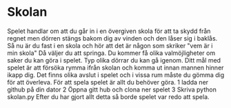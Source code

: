 # Skolan
Spelet handlar om att du går in i en övergiven skola för att ta skydd från regnet men dörren stängs bakom dig av vinden och den låser sig i baklås. Så nu är du fast i en skola och hör att det är någon som skriker "vem är i min skola" Då väljer du att springa. Du kommer få olika valmöjligheter om saker du kan göra i spelet. Typ olika dörrar du kan gå igenom. Ditt mål med spelet är att försöka rymma ifrån skolan och komma ut innan mannen hinner ikapp dig. Det finns olika avslut i spelet och i vissa rum måste du gömma dig för att överleva. För att spela spelet är allt du behöver göra.
1 ladda ner github på din dator
2 Öppna gitt hub och clona ner spelet
3 Skriva python skolan.py
Efter du har gjort allt detta så borde spelet var redo att spela.